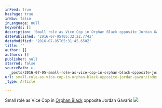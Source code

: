 ```yaml
---
inFeed: true
hasPage: true
inNav: false
inLanguage: null
keywords: []
description: 'Small role as Vice Cop in Orphan Black opposite Jordan Gavaris '
datePublished: '2016-07-05T05:32:22.774Z'
dateModified: '2016-07-05T05:31:45.650Z'
title: ''
author: []
authors: []
publisher: null
starred: false
sourcePath: >-
  _posts/2016-07-05-small-role-as-vice-cop-in-orphan-black-opposite-jordan-gavar.md
url: small-role-as-vice-cop-in-orphan-black-opposite-jordan-gavar/index.html
_type: Article

---
```

Small role as Vice Cop in [Orphan Black][0] opposite Jordan Gavaris ![](https://the-grid-user-content.s3-us-west-2.amazonaws.com/91ad2348-2f16-41bc-9879-acd97a3f7e78.png)

[0]: http://www.imdb.com/title/tt4666106/?ref_=nm_flmg_act_6